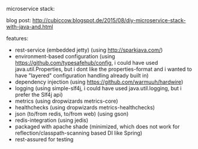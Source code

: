 microservice stack:

blog post: http://cubiccow.blogspot.de/2015/08/diy-microservice-stack-with-java-and.html

features:

* rest-service (embedded jetty) (using http://sparkjava.com/)
* environment-based configuration (using https://github.com/typesafehub/config, i could have used java.util.Properties, but i dont like the properties-format and i wanted to have "layered" configuration handling already built in)
* dependency injection (using https://github.com/warmuuh/hardwire)
* logging (using simple-slf4j, i could have used java.util.logging, but i prefer the Slf4j api)
* metrics (using dropwizards metrics-core)
* healthchecks (using dropwizards metrics-healthchecks)
* json (to/from redis, to/from web) (using gson)
* redis-integration (using jedis)
* packaged with apache shade (minimized, which does not work for reflection/classpath-scanning based DI like Spring)
* rest-assured for testing